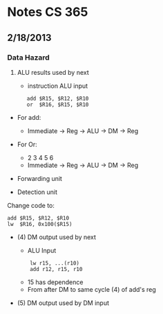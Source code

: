 # Notes CS 365
## 2/18/2013

### Data Hazard 
1. ALU results used by next
     - instruction ALU input
    
     ```
        add $R15, $R12, $R10
        or  $R16, $R15, $R10
     ```

- For add:
    - Immediate -> Reg -> ALU -> DM -> Reg
- For Or:
    - 2            3      4      5     6
    - Immediate -> Reg -> ALU -> DM -> Reg

- Forwarding unit
- Detection unit 


Change code to:

```
add $R15, $R12, $R10
lw  $R16, 0x100($R15)
```

- (4) DM output used by next 
    - ALU Input
    
    ```
        lw r15, ...(r10)
        add r12, r15, r10 
    ```

    - 15 has dependence
    - From after DM to same cycle (4) of add's reg

- (5) DM output used by DM input
    
